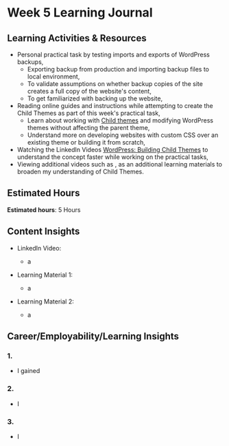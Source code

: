 # Week 5 Learning Journal <br/>

## Learning Activities & Resources
* Personal practical task by testing imports and exports of WordPress backups,
  * Exporting backup from production and importing backup files to local environment,
  * To validate assumptions on whether backup copies of the site creates a full copy of the website's content,
  * To get familiarized with backing up the website,
* Reading online guides and instructions while attempting to create the Child Themes as part of this week's practical task,
  * Learn about working with [Child themes](https://developer.wordpress.org/themes/advanced-topics/child-themes/) and modifying WordPress themes without affecting the parent theme,
  * Understand more on developing websites with custom CSS over an existing theme or building it from scratch,
* Watching the LinkedIn Videos [WordPress: Building Child Themes](https://www.linkedin.com/learning/wordpress-building-child-themes-3/what-you-need-to-know?autoSkip=true&resume=false&u=2223545) to understand the concept faster while working on the practical tasks,
* Viewing additional videos such as , as an additional learning materials to broaden my understanding of Child Themes.


## Estimated Hours
**Estimated hours**: 5 Hours

## Content Insights
* LinkedIn Video: 
  - a


* Learning Material 1: 
  - a


* Learning Material 2: 
  - a



## Career/Employability/Learning Insights

### 1. <br>
  - I gained 


### 2. <br>
  - I


### 3.  <br>
  - I